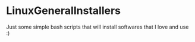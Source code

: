 # LinuxGeneralInstallers
Just some simple bash scripts that will install softwares that I love and use :)
